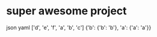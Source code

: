 <!--
    =====================================
    generator=datazen
    version=1.2.1
    hash=6d844b64ba9b4d34ea3a70c213cf7ea2
    =====================================
-->

# super awesome project

json
yaml
['d', 'e', 'f', 'a', 'b', 'c']
{'b': {'b': 'b'}, 'a': {'a': 'a'}}
